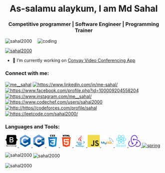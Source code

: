 <h1 align="center">As-salamu alaykum, I am Md Sahal</h1>
<h3 align="center">Competitive programmer | Software Engineer | Programming Trainer</h3>
<img align="right" alt="coding" width="400" src="https://scontent.fdac23-1.fna.fbcdn.net/v/t1.6435-9/52920348_2226507194332744_7422811387186905088_n.jpg?_nc_cat=100&ccb=1-7&_nc_sid=2be8e3&_nc_eui2=AeF4sl_HKSPn1dZTrOiEg8tm3zYR3qepPc7fNhHep6k9zhpOVODNIXgPSJYdkeNhQ_LEeh3ydADuJI-G4bOFrRTD&_nc_ohc=501oqgrXvH0AX9HhmDN&_nc_ht=scontent.fdac23-1.fna&oh=00_AfCKJ326zm3myunzExEa5y2zXnJ68VbOBwn2nIB6o4-B6Q&oe=65B68EA0">
<p align="left"> <img src="https://komarev.com/ghpvc/?username=sahal2000&label=Profile%20views&color=0e75b6&style=flat" alt="sahal2000" /> </p>

<p align="left"> <a href="https://github.com/ryo-ma/github-profile-trophy"><img src="https://github-profile-trophy.vercel.app/?username=sahal2000" alt="sahal2000" /></a> </p>

- 🔭 I’m currently working on [Convay Video Conferencing App](https://convay.com/)

<h3 align="left">Connect with me:</h3>
<p align="left">
<a href="https://twitter.com/me__sahal" target="blank"><img align="center" src="https://raw.githubusercontent.com/rahuldkjain/github-profile-readme-generator/master/src/images/icons/Social/twitter.svg" alt="me__sahal" height="30" width="40" /></a>
<a href="https://linkedin.com/in/https://www.linkedin.com/in/me-sahal/" target="blank"><img align="center" src="https://raw.githubusercontent.com/rahuldkjain/github-profile-readme-generator/master/src/images/icons/Social/linked-in-alt.svg" alt="https://www.linkedin.com/in/me-sahal/" height="30" width="40" /></a>
<a href="https://fb.com/https://www.facebook.com/profile.php?id=100009204558204" target="blank"><img align="center" src="https://raw.githubusercontent.com/rahuldkjain/github-profile-readme-generator/master/src/images/icons/Social/facebook.svg" alt="https://www.facebook.com/profile.php?id=100009204558204" height="30" width="40" /></a>
<a href="https://instagram.com/https://www.instagram.com/me__sahal/" target="blank"><img align="center" src="https://raw.githubusercontent.com/rahuldkjain/github-profile-readme-generator/master/src/images/icons/Social/instagram.svg" alt="https://www.instagram.com/me__sahal/" height="30" width="40" /></a>
<a href="https://www.codechef.com/users/https://www.codechef.com/users/sahal2000" target="blank"><img align="center" src="https://cdn.jsdelivr.net/npm/simple-icons@3.1.0/icons/codechef.svg" alt="https://www.codechef.com/users/sahal2000" height="30" width="40" /></a>
<a href="https://codeforces.com/profile/http://https//codeforces.com/profile/sahal" target="blank"><img align="center" src="https://raw.githubusercontent.com/rahuldkjain/github-profile-readme-generator/master/src/images/icons/Social/codeforces.svg" alt="http://https//codeforces.com/profile/sahal" height="30" width="40" /></a>
<a href="https://www.leetcode.com/https://leetcode.com/sahal2000/" target="blank"><img align="center" src="https://raw.githubusercontent.com/rahuldkjain/github-profile-readme-generator/master/src/images/icons/Social/leet-code.svg" alt="https://leetcode.com/sahal2000/" height="30" width="40" /></a>
</p>

<h3 align="left">Languages and Tools:</h3>
<p align="left"> <a href="https://getbootstrap.com" target="_blank" rel="noreferrer"> <img src="https://raw.githubusercontent.com/devicons/devicon/master/icons/bootstrap/bootstrap-plain-wordmark.svg" alt="bootstrap" width="40" height="40"/> </a> <a href="https://www.cprogramming.com/" target="_blank" rel="noreferrer"> <img src="https://raw.githubusercontent.com/devicons/devicon/master/icons/c/c-original.svg" alt="c" width="40" height="40"/> </a> <a href="https://www.w3schools.com/cpp/" target="_blank" rel="noreferrer"> <img src="https://raw.githubusercontent.com/devicons/devicon/master/icons/cplusplus/cplusplus-original.svg" alt="cplusplus" width="40" height="40"/> </a> <a href="https://www.w3schools.com/css/" target="_blank" rel="noreferrer"> <img src="https://raw.githubusercontent.com/devicons/devicon/master/icons/css3/css3-original-wordmark.svg" alt="css3" width="40" height="40"/> </a> <a href="https://www.w3.org/html/" target="_blank" rel="noreferrer"> <img src="https://raw.githubusercontent.com/devicons/devicon/master/icons/html5/html5-original-wordmark.svg" alt="html5" width="40" height="40"/> </a> <a href="https://www.java.com" target="_blank" rel="noreferrer"> <img src="https://raw.githubusercontent.com/devicons/devicon/master/icons/java/java-original.svg" alt="java" width="40" height="40"/> </a> <a href="https://developer.mozilla.org/en-US/docs/Web/JavaScript" target="_blank" rel="noreferrer"> <img src="https://raw.githubusercontent.com/devicons/devicon/master/icons/javascript/javascript-original.svg" alt="javascript" width="40" height="40"/> </a> <a href="https://www.mysql.com/" target="_blank" rel="noreferrer"> <img src="https://raw.githubusercontent.com/devicons/devicon/master/icons/mysql/mysql-original-wordmark.svg" alt="mysql" width="40" height="40"/> </a> <a href="https://reactjs.org/" target="_blank" rel="noreferrer"> <img src="https://raw.githubusercontent.com/devicons/devicon/master/icons/react/react-original-wordmark.svg" alt="react" width="40" height="40"/> </a> <a href="https://redux.js.org" target="_blank" rel="noreferrer"> <img src="https://raw.githubusercontent.com/devicons/devicon/master/icons/redux/redux-original.svg" alt="redux" width="40" height="40"/> </a> <a href="https://spring.io/" target="_blank" rel="noreferrer"> <img src="https://www.vectorlogo.zone/logos/springio/springio-icon.svg" alt="spring" width="40" height="40"/> </a> </p>

<p><img align="left" src="https://github-readme-stats.vercel.app/api/top-langs?username=sahal2000&show_icons=true&locale=en&layout=compact" alt="sahal2000" /></p>

<p>&nbsp;<img align="center" src="https://github-readme-stats.vercel.app/api?username=sahal2000&show_icons=true&locale=en" alt="sahal2000" /></p>

<p><img align="center" src="https://github-readme-streak-stats.herokuapp.com/?user=sahal2000&" alt="sahal2000" /></p>
